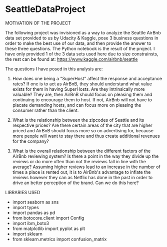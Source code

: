# SeattleDataProject

MOTIVATION OF THE PROJECT

The following project was invisioned as a way to analyze the Seattle AirBnb data set provided to us by Udacity & Kaggle, pose 3 business questions in order to make the best use of our data, and then provide the answer to these three questions. The Python notebook is the result of the project.
I have only provided 1 of the 3 data sets used here due to size constrainsts, the rest can be found at: https://www.kaggle.com/airbnb/seattle

The questions I have posed in this analysis are: 

 1. How does one being a "SuperHost" affect the response and acceptance rates? If one is to act as AirBnB, they should understand what value exists for them in having SuperHosts. Are they intrinsically more valuable? They are, then AirBnB should focus on pleasing them and continuing to encourage them to host. If not, AirBnb will not have to placate demanding hosts, and can focus more on pleasing the consumer rather than the client.

 2. What is the relationship between the zipcodes of Seattle and its respective prices? Are there certain areas of the city that are higher priced and AirBnB should focus more so on advertising for, because more people will want to stay there and thus create additional revenues for the company?

 3. What is the overall relationship between the different factors of the AirBnb reviewing system? Is there a point in the way they divide up the reviews or do more often than not the reviews fall in line with the average? Assuming higher reviews lead to an increase in the number of times a place is rented out, it is to AirBnb's advantage to inflate the reviews however they can as Netflix has done in the past in order to drive an better perception of the brand. Can we do this here?

LIBRARIES USED

- import seaborn as sns
- import types
- import pandas as pd
- from botocore.client import Config
- import ibm_boto3
- from matplotlib import pyplot as plt
- import sklearn
- from sklearn.metrics import confusion_matrix


